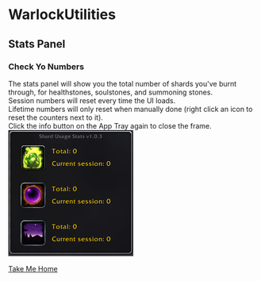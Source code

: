 # WarlockUtilities  

## Stats Panel

### Check Yo Numbers  

The stats panel will show you the total number of shards you've burnt through, for healthstones, soulstones, and summoning stones.  
Session numbers will reset every time the UI loads.  
Lifetime numbers will only reset when manually done (right click an icon to reset the counters next to it).  
Click the info button on the App Tray again to close the frame.  
![StatsPanel - Usage](https://github.com/kylefortin/WarlockUtilities/blob/3.3.3/Images/StatsPanel.png?raw=true)  

[Take Me Home](https://github.com/kylefortin/WarlockUtilities/blob/3.3.3/README.md)